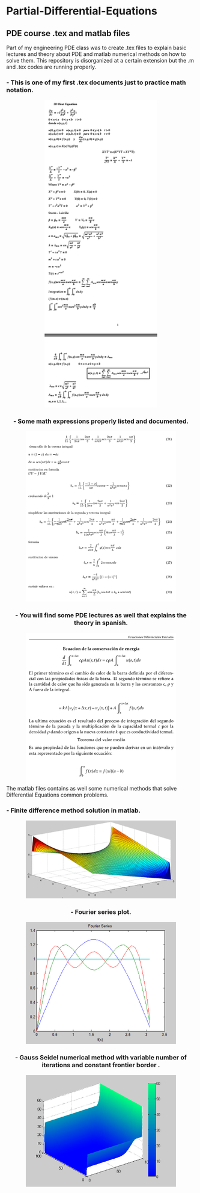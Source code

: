 # Partial-Differential-Equations
## PDE course .tex and matlab files
Part of my engineering PDE class was to create .tex files to explain basic lectures and theory about PDE and matlab numerical methods on how to solve them.
This repository is disorganized at a certain extension but the .m and .tex codes are running properly.

### - This is one of my first .tex documents just to practice math notation.
<div align="center"><img src="Images/pic1.PNG" width="300" >

### - Some math expressions properly listed and documented.
<div align="center"><img src="Images/pic2.PNG" width="400" >

### - You will find some PDE lectures as well that explains the theory in spanish.
<div align="center"><img src="Images/pic3.PNG" width="400" >
  
<div align="left">The matlab files contains as well some numerical methods that solve Differential Equations common problems.
  
### - Finite difference method solution in matlab.
<div align="center"><img src="Images/pic4.PNG" width="400" >
  
### - Fourier series plot.
<div align="center"><img src="Images/pic5.PNG" width="400" >
  
### - Gauss Seidel numerical method with variable number of iterations and constant frontier border .
<div align="center"><img src="Images/pic6.PNG" width="400" >
  
  
  
  
